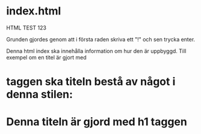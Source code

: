 # index.html
HTML TEST 123

Grunden gjordes genom att i första raden skriva ett "!" och sen trycka enter.

Denna html index ska innehålla information om hur den är uppbyggd. Till exempel om en titel är gjort med <h1> taggen ska titeln bestå av något i denna stilen:

<h1> Denna titeln är gjord med h1 taggen </h1>